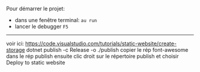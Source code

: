 Pour démarrer le projet:

* dans une fenêtre terminal: `au run`
* lancer le debugger `F5`

----------

voir ici: https://code.visualstudio.com/tutorials/static-website/create-storage
dotnet publish -c Release -o ./publish
copier le rép font-awesome dans le rép publish
ensuite clic droit sur le répertoire publish et choisir Deploy to static website
